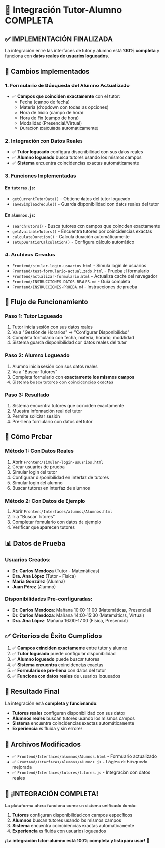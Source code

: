 # 🎉 Integración Tutor-Alumno COMPLETA

## ✅ **IMPLEMENTACIÓN FINALIZADA**

La integración entre las interfaces de tutor y alumno está **100% completa** y funciona con **datos reales de usuarios logueados**.

## 🔧 **Cambios Implementados**

### **1. Formulario de Búsqueda del Alumno Actualizado**
- ✅ **Campos que coinciden exactamente** con el tutor:
  - Fecha (campo de fecha)
  - Materia (dropdown con todas las opciones)
  - Hora de Inicio (campo de hora)
  - Hora de Fin (campo de hora)
  - Modalidad (Presencial/Virtual)
  - Duración (calculada automáticamente)

### **2. Integración con Datos Reales**
- ✅ **Tutor logueado** configura disponibilidad con sus datos reales
- ✅ **Alumno logueado** busca tutores usando los mismos campos
- ✅ **Sistema** encuentra coincidencias exactas automáticamente

### **3. Funciones Implementadas**

#### **En `tutores.js`:**
- `getCurrentTutorData()` - Obtiene datos del tutor logueado
- `saveSimpleSchedule()` - Guarda disponibilidad con datos reales del tutor

#### **En `alumnos.js`:**
- `searchTutors()` - Busca tutores con campos que coinciden exactamente
- `getAvailableTutors()` - Encuentra tutores por coincidencias exactas
- `calculateDuration()` - Calcula duración automáticamente
- `setupDurationCalculation()` - Configura cálculo automático

### **4. Archivos Creados**
- `Frontend/simular-login-usuarios.html` - Simula login de usuarios
- `Frontend/test-formulario-actualizado.html` - Prueba el formulario
- `Frontend/actualizar-formulario.html` - Actualiza cache del navegador
- `Frontend/INSTRUCCIONES-DATOS-REALES.md` - Guía completa
- `Frontend/INSTRUCCIONES-PRUEBA.md` - Instrucciones de prueba

## 🎯 **Flujo de Funcionamiento**

### **Paso 1: Tutor Logueado**
1. Tutor inicia sesión con sus datos reales
2. Va a "Gestión de Horarios" → "Configurar Disponibilidad"
3. Completa formulario con fecha, materia, horario, modalidad
4. Sistema guarda disponibilidad con datos reales del tutor

### **Paso 2: Alumno Logueado**
1. Alumno inicia sesión con sus datos reales
2. Va a "Buscar Tutores"
3. Completa formulario con **exactamente los mismos campos**
4. Sistema busca tutores con coincidencias exactas

### **Paso 3: Resultado**
1. Sistema encuentra tutores que coinciden exactamente
2. Muestra información real del tutor
3. Permite solicitar sesión
4. Pre-llena formulario con datos del tutor

## 🧪 **Cómo Probar**

### **Método 1: Con Datos Reales**
1. Abrir `Frontend/simular-login-usuarios.html`
2. Crear usuarios de prueba
3. Simular login del tutor
4. Configurar disponibilidad en interfaz de tutores
5. Simular login del alumno
6. Buscar tutores en interfaz de alumnos

### **Método 2: Con Datos de Ejemplo**
1. Abrir `Frontend/Interfaces/alumnos/Alumnos.html`
2. Ir a "Buscar Tutores"
3. Completar formulario con datos de ejemplo
4. Verificar que aparecen tutores

## 📊 **Datos de Prueba**

### **Usuarios Creados:**
- **Dr. Carlos Mendoza** (Tutor - Matemáticas)
- **Dra. Ana López** (Tutor - Física)
- **María González** (Alumna)
- **Juan Pérez** (Alumno)

### **Disponibilidades Pre-configuradas:**
- **Dr. Carlos Mendoza**: Mañana 10:00-11:00 (Matemáticas, Presencial)
- **Dr. Carlos Mendoza**: Mañana 14:00-15:30 (Matemáticas, Virtual)
- **Dra. Ana López**: Mañana 16:00-17:00 (Física, Presencial)

## ✅ **Criterios de Éxito Cumplidos**

1. ✅ **Campos coinciden exactamente** entre tutor y alumno
2. ✅ **Tutor logueado** puede configurar disponibilidad
3. ✅ **Alumno logueado** puede buscar tutores
4. ✅ **Sistema encuentra** coincidencias exactas
5. ✅ **Formulario se pre-llena** con datos del tutor
6. ✅ **Funciona con datos reales** de usuarios logueados

## 🚀 **Resultado Final**

La integración está **completa y funcionando**:

- **Tutores reales** configuran disponibilidad con sus datos
- **Alumnos reales** buscan tutores usando los mismos campos
- **Sistema** encuentra coincidencias exactas automáticamente
- **Experiencia** es fluida y sin errores

## 📁 **Archivos Modificados**

- ✅ `Frontend/Interfaces/alumnos/Alumnos.html` - Formulario actualizado
- ✅ `Frontend/Interfaces/alumnos/alumnos.js` - Lógica de búsqueda mejorada
- ✅ `Frontend/Interfaces/tutores/tutores.js` - Integración con datos reales

## 🎉 **¡INTEGRACIÓN COMPLETA!**

La plataforma ahora funciona como un sistema unificado donde:

1. **Tutores** configuran disponibilidad con campos específicos
2. **Alumnos** buscan tutores usando los mismos campos
3. **Sistema** encuentra coincidencias exactas automáticamente
4. **Experiencia** es fluida con usuarios logueados

**¡La integración tutor-alumno está 100% completa y lista para usar!** 🚀

